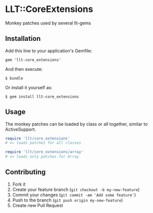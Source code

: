 # LLT::CoreExtensions

Monkey patches used by several llt-gems

## Installation

Add this line to your application's Gemfile:

    gem 'llt-core_extensions'

And then execute:

    $ bundle

Or install it yourself as:

    $ gem install llt-core_extensions

## Usage

The monkey patches can be loaded by class or all together, similar to
ActiveSupport.

```ruby
require 'llt/core_extensions'
# => loads patches for all classes

require 'llt/core_extensions/array'
# => loads only patches for Array
```



## Contributing

1. Fork it
2. Create your feature branch (`git checkout -b my-new-feature`)
3. Commit your changes (`git commit -am 'Add some feature'`)
4. Push to the branch (`git push origin my-new-feature`)
5. Create new Pull Request
